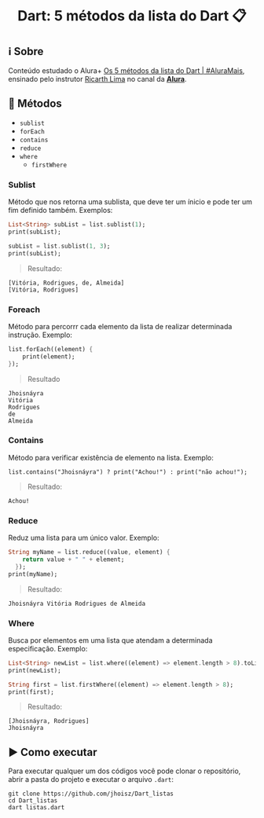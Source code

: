 <h1 align="center"> Dart: 5 métodos da lista do Dart 📋 </h1>

## ℹ️ Sobre

Conteúdo estudado o Alura+ [Os 5 métodos da lista do Dart | #AluraMais](https://www.youtube.com/watch?v=pcnfjJG3jY4), ensinado pelo instrutor [Ricarth Lima]() no canal da **[Alura](https://www.youtube.com/@Alura)**.

## 📌 Métodos

- `sublist`
- `forEach`
- `contains`
- `reduce`
- `where`
  - `firstWhere`

### Sublist

Método que nos retorna uma sublista, que deve ter um ínicio e pode ter um fim definido também. Exemplos:

```dart
List<String> subList = list.sublist(1);
print(subList);

subList = list.sublist(1, 3);
print(subList);
```

> Resultado:

```
[Vitória, Rodrigues, de, Almeida]
[Vitória, Rodrigues]
```

### Foreach

Método para percorrr cada elemento da lista de realizar determinada instrução. Exemplo:

```dart
list.forEach((element) {
    print(element);
});
```

> Resultado

```
Jhoisnáyra
Vitória
Rodrigues
de
Almeida
```

### Contains

Método para verificar existência de elemento na lista. Exemplo:

```
list.contains("Jhoisnáyra") ? print("Achou!") : print("não achou!");
```

> Resultado:

```
Achou!
```

### Reduce

Reduz uma lista para um único valor. Exemplo:

```dart
String myName = list.reduce((value, element) {
    return value + " " + element;
  });
print(myName);
```

> Resultado:

```
Jhoisnáyra Vitória Rodrigues de Almeida
```

### Where

Busca por elementos em uma lista que atendam a determinada especificação. Exemplo:

```dart
List<String> newList = list.where((element) => element.length > 8).toList();
print(newList);

String first = list.firstWhere((element) => element.length > 8);
print(first);
```

> Resultado:

```
[Jhoisnáyra, Rodrigues]
Jhoisnáyra
```

## ▶️ Como executar

Para executar qualquer um dos códigos você pode clonar o repositório, abrir a pasta do projeto e executar o arquivo `.dart`:

```
git clone https://github.com/jhoisz/Dart_listas
cd Dart_listas
dart listas.dart
```
